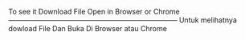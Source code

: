 To see it Download File 
Open in 
Browser or Chrome
————————————————————————
Untuk melihatnya dowload File
Dan Buka Di Browser atau Chrome

